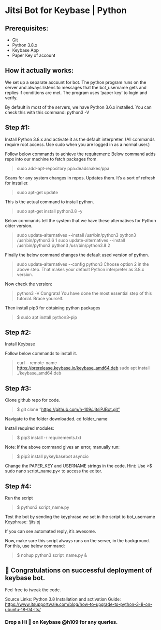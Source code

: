 # Jitsi Bot for Keybase | Python
## Prerequisites: 
* Git
* Python 3.8.x
* Keybase App
* Paper Key of account

## How it actually works:
We set up a separate account for bot. The python program runs on the server and always listens to messages that the bot_username gets and replies if conditions are met.
The program uses ‘paper key’ to login and verify.


By default in most of the servers, we have Python 3.6.x installed.
You can check this with this command: python3 -V 

## Step #1:

Install Python 3.8.x and activate it as the default interpreter.
(All commands require root access. Use sudo when you are logged in as a normal user.)

Follow below commands to achieve the requirement:
Below command adds repo into our machine to fetch packages from.

> sudo add-apt-repository ppa:deadsnakes/ppa

Scans for any system changes in repos. Updates them. It’s a sort of refresh for installer.

> sudo apt-get update

This is the actual command to install python. 

> sudo apt-get install python3.8 -y

Below commands tell the system that we have these alternatives for Python older version.

> sudo update-alternatives --install /usr/bin/python3 python3 /usr/bin/python3.6 1
> sudo update-alternatives --install /usr/bin/python3 python3 /usr/bin/python3.8 2

Finally the below command changes the default used version of python.

> sudo update-alternatives --config python3
Choose option 2 in the above step. That makes your default Python interpreter as 3.8.x version.

Now check the version:
> python3 -V
Congrats! You have done the most essential step of this tutorial. Brace yourself.

Then install pip3 for obtaining python packages

>$ sudo apt install python3-pip


## Step #2:

Install Keybase

Follow below commands to install it.

>curl --remote-name https://prerelease.keybase.io/keybase_amd64.deb
>sudo apt install ./keybase_amd64.deb

## Step #3:
Clone github repo for code.

>$ git clone “https://github.com/h-109/JitsiPJBot.git”

Navigate to the folder downloaded. cd folder_name

Install required modules:
>$ pip3 install -r requirements.txt

Note: If the above command gives an error, manually run:
>$ pip3 install pykeybasebot asyncio

Change the PAPER_KEY and USERNAME strings in the code.
Hint: Use >$ sudo nano script_name.py< to access the editor.

## Step #4:
Run the script

>$ python3 script_name.py

Test the bot by sending the keyphrase we set in the script to bot_username
Keyphrase: !jitsipj

If you can see automated reply, it’s awesome.

Now, make sure this script always runs on the server, in the background. For this, use below command:

>$ nohup python3 script_name.py &

## 🎉 Congratulations on successful deployment of keybase bot.

Feel free to tweak the code.

Source Links:
Python 3.8 Installation and activation Guide: https://www.itsupportwale.com/blog/how-to-upgrade-to-python-3-8-on-ubuntu-18-04-lts/


### Drop a Hi 👋 on Keybase @h109 for any queries.

